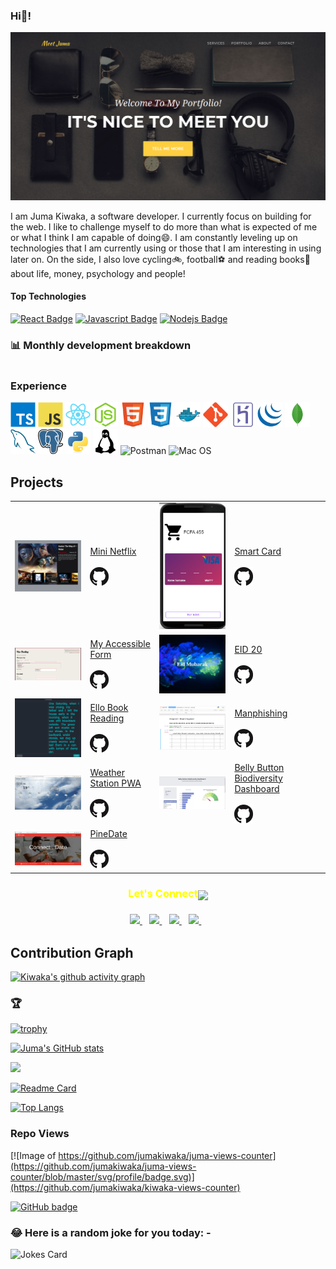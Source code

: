 ### Hi👋! 

[![portfolio](assets/images/jka.png)](https://jumakiwaka.github.io/)

I am Juma Kiwaka, a software developer. I currently focus on building for the web. I like to challenge myself to do more than what is expected of me or what I think I am capable of doing😄. I am constantly leveling up on technologies that I am currently using or those that I am interesting in using later on. On the side, I also love cycling:bike:, football:soccer: and reading books:book: about life, money, psychology and people!

<!--
**jumakiwaka/jumakiwaka** is a ✨ _special_ ✨ repository because its `README.md` (this file) appears on your GitHub profile.

Here are some ideas to get you started:

- 🔭 I’m currently working on ...
- 🌱 I’m currently learning ...
- 👯 I’m looking to collaborate on ...
- 🤔 I’m looking for help with ...
- 💬 Ask me about ...
- 📫 How to reach me: ...
- 😄 Pronouns: ...
- ⚡ Fun fact: ...
-->

#### Top Technologies

[![React Badge](https://img.shields.io/badge/-React-61DBFB?style=for-the-badge&labelColor=black&logo=react&logoColor=61DBFB)](#) [![Javascript Badge](https://img.shields.io/badge/-Javascript-F0DB4F?style=for-the-badge&labelColor=black&logo=javascript&logoColor=F0DB4F)](#) [![Nodejs Badge](https://img.shields.io/badge/-Nodejs-3C873A?style=for-the-badge&labelColor=black&logo=node.js&logoColor=3C873A)](#) 
<!-- [![GraphQL Badge](https://img.shields.io/badge/-GraphQl-e535ab?style=for-the-badge&labelColor=black&logo=node.js&logoColor=e535ab)](#) -->

### 📊 Monthly development breakdown

<!--START_SECTION:waka-->

```text

```

<!--END_SECTION:waka-->

### Experience

<p align="left">
  <img src="https://raw.githubusercontent.com/devicons/devicon/master/icons/typescript/typescript-original.svg" alt="TypeScript" width="40" height="40" />
  <img src="https://raw.githubusercontent.com/devicons/devicon/master/icons/javascript/javascript-original.svg" alt="JavaScript" width="40" height="40" />
  <img src="https://raw.githubusercontent.com/devicons/devicon/master/icons/react/react-original.svg" alt="React" width="40" height="40" />
  <img src="https://raw.githubusercontent.com/devicons/devicon/master/icons/nodejs/nodejs-original.svg" alt="NodeJS" width="40" height="40" />
  <img src="https://raw.githubusercontent.com/devicons/devicon/master/icons/html5/html5-original.svg" alt="HTML5" width="40" height="40" />
  <img src="https://raw.githubusercontent.com/devicons/devicon/master/icons/css3/css3-original.svg" alt="CSS" width="40" height="40" />
  <img src="https://raw.githubusercontent.com/devicons/devicon/master/icons/docker/docker-original.svg" alt="Docker" width="40" height="40" />
  <img src="https://raw.githubusercontent.com/devicons/devicon/master/icons/git/git-original.svg" alt="Git" width="40" height="40" />
  <img src="https://raw.githubusercontent.com/devicons/devicon/master/icons/heroku/heroku-original.svg" alt="Heroku" width="40" height="40" />
<img src="https://raw.githubusercontent.com/devicons/devicon/master/icons/jquery/jquery-original.svg" alt="JQuery" width="40" height="40" />
  <img src="https://raw.githubusercontent.com/devicons/devicon/master/icons/mongodb/mongodb-original.svg" alt="MongoDB" width="40" height="40" />
  <img src="https://raw.githubusercontent.com/devicons/devicon/master/icons/mysql/mysql-original.svg" alt="MySQL" width="40" height="40" />
  <img src="https://raw.githubusercontent.com/github/explore/80688e429a7d4ef2fca1e82350fe8e3517d3494d/topics/postgresql/postgresql.png"  alt="PostgreSQL" width="40" />
  <img src="https://raw.githubusercontent.com/devicons/devicon/master/icons/python/python-original.svg" alt="Python" width="40" height="40" />
  <img src="https://raw.githubusercontent.com/devicons/devicon/master/icons/linux/linux-plain.svg" alt="Linux" width="40" height="40" />
<img src="https://camo.githubusercontent.com/3f0e26b0951bab845a1bb9a7198ecca0da272e462921b6edd85879f3673b6927/68747470733a2f2f696d672e736869656c64732e696f2f62616467652f506f73746d616e2d4646364333373f7374796c653d666f722d7468652d6261646765266c6f676f3d706f73746d616e266c6f676f436f6c6f723d7768697465" alt="Postman" data-canonical-src="https://img.shields.io/badge/Postman-FF6C37?style=for-the-badge&amp;logo=postman&amp;logoColor=white" style="max-width: 100%;"/>
<img src="https://camo.githubusercontent.com/3807c61c1dc9a204b96e6aa77bb39c731d79496e68e353d8e51c2527697e6b0b/68747470733a2f2f696d672e736869656c64732e696f2f62616467652f6d61632532306f732d3030303030303f7374796c653d666f722d7468652d6261646765266c6f676f3d6d61636f73266c6f676f436f6c6f723d463046304630" alt="Mac OS" data-canonical-src="https://img.shields.io/badge/mac%20os-000000?style=for-the-badge&amp;logo=macos&amp;logoColor=F0F0F0" style="max-width: 100%;"/>
</p>

<h2 id="sample-projects">Projects</h2>

<table>
   <tbody>
      <tr>
         <td>
            <a href="https://mini-netflix.netlify.app/">
            <img
               width="300px"
               src="./assets/projects/miniflex.png"
               alt="mini netflix"
               />
            </a>
         </td>
         <td>
            <a href="https://mini-netflix.netlify.app/">Mini Netflix</a>
            <br />
            <br />
            <a href="https://github.com/jumakiwaka/mini-netflix-app">
            <img src="assets/icons/github.png" width="30px" height="30px"/>
            </a>
         </td>
         <td>
            <a href="https://jumakiwaka.github.io">
            <img
               width="300px"
               src="./assets/projects/cardapp1.png"
               />
            </a>
         </td>
         <td>
            <a href="https://jumakiwaka.github.io">Smart Card</a>
            <br />
            <br />
            <a href="https://github.com/jumakiwaka/smartcard-app">
            <img src="assets/icons/github.png" width="30px" height="30px"/>
            </a>
         </td>
      </tr>
      <tr>
         <td>
            <a href="https://jumakiwaka.github.io">
            <img
               width="300px"
               src="./assets/projects/booking.png"
               alt="my accesible form"
               />
            </a>
         </td>
         <td>
            <a href="https://jumakiwaka.github.io">My Accessible Form</a>
            <br />
            <br />
            <a href="https://github.com/jumakiwaka/my-accessible-form">
            <img src="assets/icons/github.png" width="30px" height="30px"/>
            </a>
         </td>
         <td>
            <a href="https://jumakiwaka.github.io">
            <img
               width="300px"
               src="./assets/projects/eid-20.png"
               />
            </a>
         </td>
         <td>
            <a href="https://jumakiwaka.github.io">EID 20</a>
            <br />
            <br />
            <a href="https://github.com/jumakiwaka/eid-20">
            <img src="assets/icons/github.png" width="30px" height="30px"/>
            </a>
         </td>
      </tr>
      <tr>
         <td>
            <a href="https://jumakiwaka.github.io">
            <img
               width="300px"
               src="./assets/projects/ello-reading.png"
               alt="ello book reading"
               />
            </a>
         </td>
         <td>
            <a href="https://jumakiwaka.github.io">Ello Book Reading</a>
            <br />
            <br />
            <a href="https://github.com/jumakiwaka/ello-book-reading-app">
            <img src="assets/icons/github.png" width="30px" height="30px"/>
            </a>
         </td>
         <td>
            <a href="https://jumakiwaka.github.io">
            <img
               width="300px"
               src="./assets/projects/manphishing.png"
               />
            </a>
         </td>
         <td>
            <a href="https://jumakiwaka.github.io">Manphishing</a>
            <br />
            <br />
            <a href="https://github.com/jumakiwaka/sc-projects">
            <img src="assets/icons/github.png" width="30px" height="30px"/>
            </a>
         </td>
      </tr>
      <tr>
         <td>
            <a href="https://weather-station-pwa.netlify.app/">
            <img
               width="300px"
               src="./assets/projects/weather-station.png"
               alt="weather station pwa"
               />
            </a>
         </td>
         <td>
            <a href="https://weather-station-pwa.netlify.app/">Weather Station PWA</a>
            <br />
            <br />
            <a href="https://github.com/jumakiwaka/">
            <img src="assets/icons/github.png" width="30px" height="30px"/>
            </a>
         </td>
         <td>
            <a href="https://jumakiwaka.github.io">
            <img
               width="300px"
               src="./assets/projects/belly-button.png"
               />
            </a>
         </td>
         <td>
            <a href="https://jumakiwaka.github.io">Belly Button Biodiversity Dashboard</a>
            <br />
            <br />
            <a href="https://github.com/jumakiwaka">
            <img src="assets/icons/github.png" width="30px" height="30px"/>
            </a>
         </td>
      </tr>
      <tr>
         <td>
            <a href="https://jumakiwaka.github.io">
            <img
               width="300px"
               src="./assets/projects/pinedatehome.png"
               alt="pinedate"
               />
            </a>
         </td>
         <td>
            <a href="https://jumakiwaka.github.io">PineDate</a>
            <br />
            <br />
            <a href="https://github.com/jumakiwaka/">
            <img src="assets/icons/github.png" width="30px" height="30px"/>
            </a>
         </td>
      </tr>
   </tbody>
</table>

<!--
<h2>Certifications</h2>  

<table>
  <tbody>
    <tr>
      <td>
        <a href="URL">
          <img
            width="300px"
            src="PIC"
          />
        </a>
      </td>
      <td>
        <a href="URL">Verify</a>
      </td>
      <td>
        <a href="URL">
          <img
            src="PIC"
            width="300px"
          />
        </a>
      </td>
      <td>
        <a href="URL">Verify</a>
      </td>
    </tr>
  </tbody>
</table>
-->

<h3 align="center" style="color:yellow;margin-bottom: 20px;" >Let's Connect<img src="https://github.com/hariketsheth/hariketsheth/blob/main/img/handshake.gif" height="32px" style="margin-bottom: -5px;"  /> </h3>  

<h3 align="center">
  <a href="https://www.linkedin.com/in/juma-kiwaka-7603b0181">
    <img src="https://img.shields.io/badge/linkedin-%230077B5.svg?&style=for-the-badge&logo=linkedin&logoColor=white" />
  </a>&nbsp;&nbsp;
 <a href="mailto:alijuma232@gmail.com">
    <img src="https://img.shields.io/badge/Gmail-D14836?style=for-the-badge&logo=gmail&logoColor=white" />
 </a>&nbsp;&nbsp;
  <a href="https://twitter.com/jumakiwaka">
    <img src="https://img.shields.io/badge/Twitter-1DA1F2?style=for-the-badge&logo=twitter&logoColor=white" />
  </a>&nbsp;&nbsp;
  <a href="https://github.com/jumakiwaka">
    <img src="https://img.shields.io/badge/GitHub-100000?style=for-the-badge&logo=github&logoColor=white" />        
  </a>&nbsp;&nbsp;
</h3>

## Contribution Graph

[![Kiwaka's github activity graph](https://github-readme-activity-graph.cyclic.app/graph?username=jumakiwaka&bg_color=121112&color=a8a4a7&line=1ca01f&point=dbe1dd&area=true&hide_border=true&theme=github-compact)](https://github.com/ashutosh00710/github-readme-activity-graph)

### 🏆 <!--My Trophies-->

[![trophy](https://github-profile-trophy.vercel.app/?username=jumakiwaka&theme=onedark&no-bg=false&count_private=true)](https://github.com/jumakiwaka)

<!--### Github Stats-->

[![Juma's GitHub stats](https://github-readme-stats.vercel.app/api?username=jumakiwaka&count_private=true&show_icons=true&theme=dark&title_color=009933&include_all_commits=true)](https://github.com/jumakiwaka)

<p><img width="400px" src="https://github-readme-streak-stats.herokuapp.com/?user=jumakiwaka&theme=dark" /></p>

<!--### Github extra pins-->

[![Readme Card](https://github-readme-stats.vercel.app/api/pin/?username=jumakiwaka&repo=jumakiwaka&theme=dark&title_color=009933)](https://github.com/jumakiwaka/jumakiwaka&show_owner=true&count_private=true)

[![Top Langs](https://github-readme-stats.vercel.app/api/top-langs/?username=jumakiwaka&layout=compact&theme=dark&title_color=009933)](https://github.com/jumakiwaka/jumakiwaka)
<!-- 
[![juma's wakatime stats](https://github-readme-stats.vercel.app/api/wakatime?username=jumakiwaka&theme=dark&title_color=009933)](https://wakatime.com/@jumakiwaka)

[![wakatime](https://wakatime.com/badge/user/26cc90f6-22da-4220-ac7d-f452b6324239.svg)](https://wakatime.com/@26cc90f6-22da-4220-ac7d-f452b6324239) -->

### Repo Views

[![Image of https://github.com/jumakiwaka/juma-views-counter](https://github.com/jumakiwaka/juma-views-counter/blob/master/svg/profile/badge.svg)](https://github.com/jumakiwaka/kiwaka-views-counter)

<p>
  <a href="https://github.com/jumakiwaka?tab=followers">
    <img src="https://img.shields.io/github/followers/jumakiwaka?label=Followers&logo=GitHub&style=for-the-badge" alt="GitHub badge" />
  </a>
</p>

### 😂 Here is a random joke for you today: -

![Jokes Card](https://readme-jokes.vercel.app/api)
